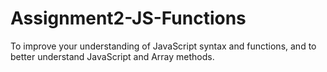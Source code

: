 # Assignment2-JS-Functions
To improve your understanding of JavaScript syntax and functions, and to better understand JavaScript and Array methods.
